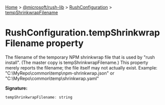 [Home](./index) &gt; [@microsoft/rush-lib](./rush-lib.md) &gt; [RushConfiguration](./rush-lib.rushconfiguration.md) &gt; [tempShrinkwrapFilename](./rush-lib.rushconfiguration.tempshrinkwrapfilename.md)

# RushConfiguration.tempShrinkwrapFilename property

The filename of the temporary NPM shrinkwrap file that is used by "rush install". (The master copy is tempShrinkwrapFilename.) This property merely reports the filename; the file itself may not actually exist. Example: "C:\\MyRepo\\common\\temp\\npm-shrinkwrap.json" or "C:\\MyRepo\\common\\temp\\shrinkwrap.yaml"

**Signature:**
```javascript
tempShrinkwrapFilename: string
```
